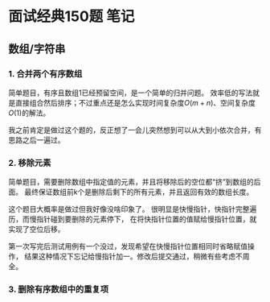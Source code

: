 # 面试经典150题 笔记

## 数组/字符串

### 1. 合并两个有序数组

简单题目，有序且数组1已经预留空间，是一个简单的归并问题。
效率低的写法就是直接组合然后排序；不过重点还是怎么实现时间复杂度$O(m+n)$、空间复杂度$O(1)$的解法。

我之前肯定是做过这个题的，反正想了一会儿突然想到可以从大到小依次合并，有思路之后一遍过。

### 2. 移除元素

简单题目，需要删除数组中指定值的元素，并且将移除后的空位都“挤”到数组的后面。
最终保证数组前k个是删除后剩下的所有元素，并且返回有效的数组长度。

这个题目大概率是做过但我好像没啥印象了。
很明显是快慢指针，快指针完整遍历，而慢指针碰到要删除的元素停下，
在将快指针位置的值赋给慢指针位置，就实现了空位后移。

第一次写完后测试用例有一个没过，发现希望在快慢指针位置相同时省略赋值操作，
结果这种情况下忘记给慢指针加一。修改后提交通过，稍微有些考虑不周全。

### 3. 删除有序数组中的重复项
